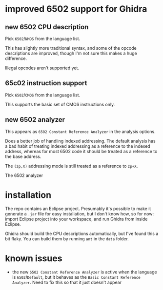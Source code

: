 # improved 6502 support for Ghidra

## new 6502 CPU description

Pick `6502`/`NMOS` from the language list.

This has slightly more traditional syntax, and some of the opcode
descriptions are improved, though I'm not sure this makes a huge
difference.

Illegal opcodes aren't supported yet.

## 65c02 instruction support

Pick `6502`/`CMOS` from the language list.

This supports the basic set of CMOS instructions only.

## new 6502 analyzer

This appears as `6502 Constant Reference Analyzer` in the analysis
options.

Does a better job of handling indexed addressing. The default analysis
has a bad habit of treating indexed addressing as a reference to the
indexed address, whereas for most 6502 code it should be treated as a
reference to the base address.

The `(zp,X)` addressing mode is still treated as a reference to
`zp+X`.

The 6502 analyzer 

# installation

The repo contains an Eclipse project. Presumably it's possible to make
it generate a `.jar` file for easy installation, but I don't know how,
so for now: import Eclipse project into your workspace, and run Ghidra
from inside Eclipse.

Ghidra should build the CPU descriptions automatically, but I've found
this a bit flaky. You can build them by running `ant` in the `data`
folder.

# known issues

* the new `6502 Constant Reference Analyzer` is active when the
  language is `6502`/`Default`, but it behaves as the `Basic Constant
  Reference Analyzer`. Need to fix this so that it just doesn't appear
  
